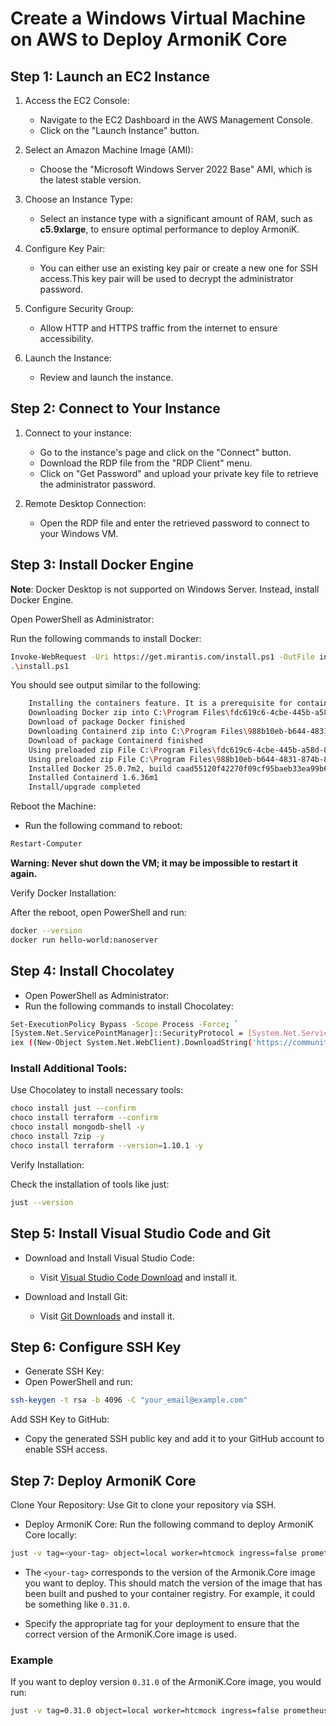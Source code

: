 # Create a Windows Virtual Machine on AWS to Deploy ArmoniK Core

## Step 1: Launch an EC2 Instance

1. Access the EC2 Console:
    - Navigate to the EC2 Dashboard in the AWS Management Console.
    - Click on the "Launch Instance" button.

2. Select an Amazon Machine Image (AMI):
    - Choose the "Microsoft Windows Server 2022 Base" AMI, which is the latest stable version.

3. Choose an Instance Type:
    - Select an instance type with a significant amount of RAM, such as **c5.9xlarge**, to ensure optimal performance to deploy ArmoniK.

4. Configure Key Pair:
    - You can either use an existing key pair or create a new one for SSH access.This key pair will be used to decrypt the administrator password.

5. Configure Security Group:
    - Allow HTTP and HTTPS traffic from the internet to ensure accessibility.

6. Launch the Instance:
    - Review and launch the instance.

## Step 2: Connect to Your Instance

1. Connect to your instance:
    - Go to the instance's page and click on the "Connect" button.
    - Download the RDP file from the "RDP Client" menu.
    - Click on "Get Password" and upload your private key file to retrieve the administrator password.

2. Remote Desktop Connection:
    - Open the RDP file and enter the retrieved password to connect to your Windows VM.


## Step 3: Install Docker Engine

**Note**: Docker Desktop is not supported on Windows Server. Instead, install Docker Engine.

Open PowerShell as Administrator:

Run the following commands to install Docker:

```sh
Invoke-WebRequest -Uri https://get.mirantis.com/install.ps1 -OutFile install.ps1
.\install.ps1
```

You should see output similar to the following:

```sh
    Installing the containers feature. It is a prerequisite for containers on Windows and requires a reboot.
    Downloading Docker zip into C:\Program Files\fdc619c6-4cbe-445b-a58d-834f7f2e7fe6.zip from: https://repos.mirantis.com/win/static/stable-25.0/x86_64/docker-25.0.8.zip - this may take some time
    Download of package Docker finished
    Downloading Containerd zip into C:\Program Files\988b10eb-b644-4831-874b-87d9fa8fe670.zip from: https://repos.mirantis.com/win/static/stable-25.0/x86_64/containerd-1.6.36m1.zip - this may take some time
    Download of package Containerd finished
    Using preloaded zip File C:\Program Files\fdc619c6-4cbe-445b-a58d-834f7f2e7fe6.zip for installing package Docker
    Using preloaded zip File C:\Program Files\988b10eb-b644-4831-874b-87d9fa8fe670.zip for installing package Containerd
    Installed Docker 25.0.7m2, build caad55120f42270f09cf95baeb33ea99b675a771
    Installed Containerd 1.6.36m1
    Install/upgrade completed
```

Reboot the Machine:

- Run the following command to reboot:

```sh
Restart-Computer
```

**Warning: Never shut down the VM; it may be impossible to restart it again.**

Verify Docker Installation:

After the reboot, open PowerShell and run:

```sh
docker --version
docker run hello-world:nanoserver
```

## Step 4: Install Chocolatey


- Open PowerShell as Administrator:
- Run the following commands to install Chocolatey:

```sh
Set-ExecutionPolicy Bypass -Scope Process -Force; `
[System.Net.ServicePointManager]::SecurityProtocol = [System.Net.ServicePointManager]::SecurityProtocol -bor 3072; `
iex ((New-Object System.Net.WebClient).DownloadString('https://community.chocolatey.org/install.ps1'))
```

### Install Additional Tools:

Use Chocolatey to install necessary tools:

```sh
choco install just --confirm
choco install terraform --confirm
choco install mongodb-shell -y
choco install 7zip -y
choco install terraform --version=1.10.1 -y
```
Verify Installation:

Check the installation of tools like just:

```sh
just --version
```

## Step 5: Install Visual Studio Code and Git

- Download and Install Visual Studio Code:
    - Visit [Visual Studio Code Download](https://code.visualstudio.com/download) and install it.

- Download and Install Git:
    - Visit [Git Downloads](https://git-scm.com/downloads/win) and install it.

## Step 6: Configure SSH Key

- Generate SSH Key:
- Open PowerShell and run:

```sh
ssh-keygen -t rsa -b 4096 -C "your_email@example.com"
```

Add SSH Key to GitHub:
-  Copy the generated SSH public key and add it to your GitHub account to enable SSH access.

## Step 7: Deploy ArmoniK Core

Clone Your Repository:
        Use Git to clone your repository via SSH.

- Deploy ArmoniK Core:
Run the following command to deploy ArmoniK Core locally:

```sh
just -v tag=<your-tag> object=local worker=htcmock ingress=false prometheus=false grafana=false seq=false queue=rabbitmq091 deploy
```

- The `<your-tag>` corresponds to the version of the Armonik.Core image you want to deploy. This should match the version of the image that has been built and pushed to your container registry. For example, it could be something like `0.31.0`.

- Specify the appropriate tag for your deployment to ensure that the correct version of the ArmoniK.Core image is used.

### Example
If you want to deploy version `0.31.0` of the ArmoniK.Core image, you would run:

```sh
just -v tag=0.31.0 object=local worker=htcmock ingress=false prometheus=false grafana=false seq=false queue=rabbitmq091 deploy
```
